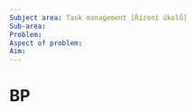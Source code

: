 ```yaml
---
Subject area: Task management [Řízení úkolů]
Sub-area:
Problem:
Aspect of problem:
Aim:
---
```


# BP